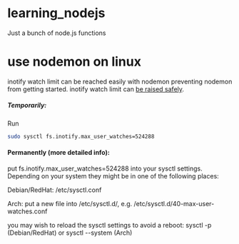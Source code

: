 # learning_nodejs

Just a bunch of node.js functions

# use nodemon on linux

inotify watch limit can be reached easily with nodemon preventing nodemon from getting started. inotify watch limit can [be raised safely](http://askubuntu.com/questions/154255/how-can-i-tell-if-i-am-out-of-inotify-watches).

##### Temporarily:

Run 
``` bash 
sudo sysctl fs.inotify.max_user_watches=524288
```
#### Permanently (more detailed info):

put fs.inotify.max_user_watches=524288 into your sysctl settings. Depending on your system they might be in one of the following places:

Debian/RedHat: /etc/sysctl.conf

Arch: put a new file into /etc/sysctl.d/, e.g. /etc/sysctl.d/40-max-user-watches.conf

you may wish to reload the sysctl settings to avoid a reboot: sysctl -p (Debian/RedHat) or sysctl --system (Arch)
